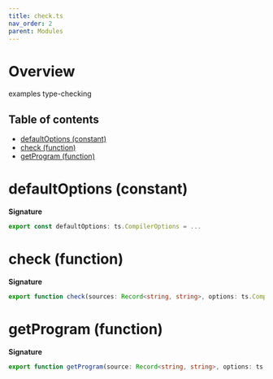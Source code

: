 ```yaml
---
title: check.ts
nav_order: 2
parent: Modules
---
```


# Overview

examples type-checking

<h2 class="text-delta">Table of contents</h2>

- [defaultOptions (constant)](#defaultoptions-constant)
- [check (function)](#check-function)
- [getProgram (function)](#getprogram-function)

# defaultOptions (constant)

**Signature**

```ts
export const defaultOptions: ts.CompilerOptions = ...
```

# check (function)

**Signature**

```ts
export function check(sources: Record<string, string>, options: ts.CompilerOptions): Array<string> { ... }
```

# getProgram (function)

**Signature**

```ts
export function getProgram(source: Record<string, string>, options: ts.CompilerOptions): ts.Program { ... }
```
